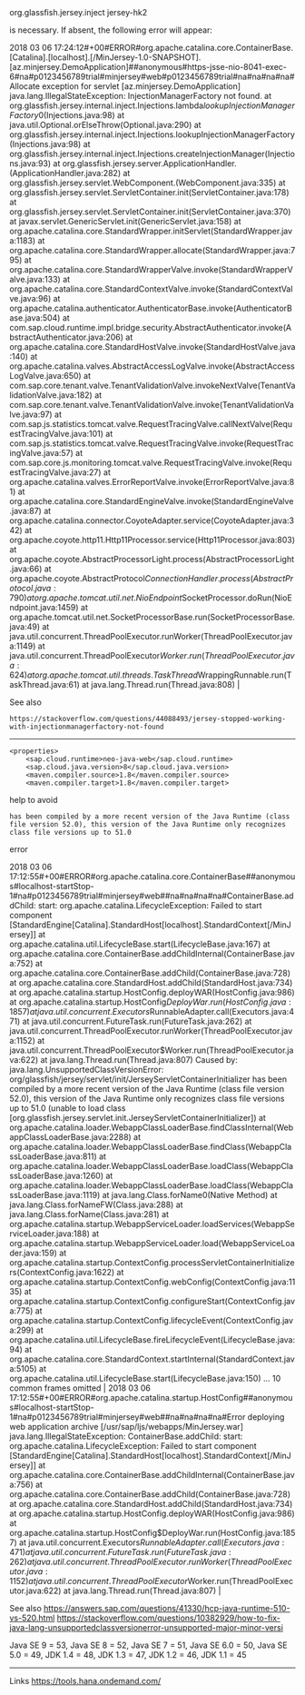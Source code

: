 <dependency>
    <groupId>org.glassfish.jersey.inject</groupId>
    <artifactId>jersey-hk2</artifactId>
</dependency>

is necessary. If absent, the following error will appear:

2018 03 06 17:24:12#+00#ERROR#org.apache.catalina.core.ContainerBase.[Catalina].[localhost].[/MinJersey-1.0-SNAPSHOT].[az.minjersey.DemoApplication]##anonymous#https-jsse-nio-8041-exec-6#na#p0123456789trial#minjersey#web#p0123456789trial#na#na#na#na#Allocate exception for servlet [az.minjersey.DemoApplication] java.lang.IllegalStateException: InjectionManagerFactory not found.
	at org.glassfish.jersey.internal.inject.Injections.lambda$lookupInjectionManagerFactory$0(Injections.java:98)
	at java.util.Optional.orElseThrow(Optional.java:290)
	at org.glassfish.jersey.internal.inject.Injections.lookupInjectionManagerFactory(Injections.java:98)
	at org.glassfish.jersey.internal.inject.Injections.createInjectionManager(Injections.java:93)
	at org.glassfish.jersey.server.ApplicationHandler.<init>(ApplicationHandler.java:282)
	at org.glassfish.jersey.servlet.WebComponent.<init>(WebComponent.java:335)
	at org.glassfish.jersey.servlet.ServletContainer.init(ServletContainer.java:178)
	at org.glassfish.jersey.servlet.ServletContainer.init(ServletContainer.java:370)
	at javax.servlet.GenericServlet.init(GenericServlet.java:158)
	at org.apache.catalina.core.StandardWrapper.initServlet(StandardWrapper.java:1183)
	at org.apache.catalina.core.StandardWrapper.allocate(StandardWrapper.java:795)
	at org.apache.catalina.core.StandardWrapperValve.invoke(StandardWrapperValve.java:133)
	at org.apache.catalina.core.StandardContextValve.invoke(StandardContextValve.java:96)
	at org.apache.catalina.authenticator.AuthenticatorBase.invoke(AuthenticatorBase.java:504)
	at com.sap.cloud.runtime.impl.bridge.security.AbstractAuthenticator.invoke(AbstractAuthenticator.java:206)
	at org.apache.catalina.core.StandardHostValve.invoke(StandardHostValve.java:140)
	at org.apache.catalina.valves.AbstractAccessLogValve.invoke(AbstractAccessLogValve.java:650)
	at com.sap.core.tenant.valve.TenantValidationValve.invokeNextValve(TenantValidationValve.java:182)
	at com.sap.core.tenant.valve.TenantValidationValve.invoke(TenantValidationValve.java:97)
	at com.sap.js.statistics.tomcat.valve.RequestTracingValve.callNextValve(RequestTracingValve.java:101)
	at com.sap.js.statistics.tomcat.valve.RequestTracingValve.invoke(RequestTracingValve.java:57)
	at com.sap.core.js.monitoring.tomcat.valve.RequestTracingValve.invoke(RequestTracingValve.java:27)
	at org.apache.catalina.valves.ErrorReportValve.invoke(ErrorReportValve.java:81)
	at org.apache.catalina.core.StandardEngineValve.invoke(StandardEngineValve.java:87)
	at org.apache.catalina.connector.CoyoteAdapter.service(CoyoteAdapter.java:342)
	at org.apache.coyote.http11.Http11Processor.service(Http11Processor.java:803)
	at org.apache.coyote.AbstractProcessorLight.process(AbstractProcessorLight.java:66)
	at org.apache.coyote.AbstractProtocol$ConnectionHandler.process(AbstractProtocol.java:790)
	at org.apache.tomcat.util.net.NioEndpoint$SocketProcessor.doRun(NioEndpoint.java:1459)
	at org.apache.tomcat.util.net.SocketProcessorBase.run(SocketProcessorBase.java:49)
	at java.util.concurrent.ThreadPoolExecutor.runWorker(ThreadPoolExecutor.java:1149)
	at java.util.concurrent.ThreadPoolExecutor$Worker.run(ThreadPoolExecutor.java:624)
	at org.apache.tomcat.util.threads.TaskThread$WrappingRunnable.run(TaskThread.java:61)
	at java.lang.Thread.run(Thread.java:808)
|

See also

	https://stackoverflow.com/questions/44088493/jersey-stopped-working-with-injectionmanagerfactory-not-found

----

    <properties>
        <sap.cloud.runtime>neo-java-web</sap.cloud.runtime>
        <sap.cloud.java.version>8</sap.cloud.java.version>
        <maven.compiler.source>1.8</maven.compiler.source>
        <maven.compiler.target>1.8</maven.compiler.target>

help to avoid 

	has been compiled by a more recent version of the Java Runtime (class file version 52.0), this version of the Java Runtime only recognizes class file versions up to 51.0

error

2018 03 06 17:12:55#+00#ERROR#org.apache.catalina.core.ContainerBase##anonymous#localhost-startStop-1#na#p0123456789trial#minjersey#web##na#na#na#na#ContainerBase.addChild: start:  org.apache.catalina.LifecycleException: Failed to start component [StandardEngine[Catalina].StandardHost[localhost].StandardContext[/MinJersey]]
	at org.apache.catalina.util.LifecycleBase.start(LifecycleBase.java:167)
	at org.apache.catalina.core.ContainerBase.addChildInternal(ContainerBase.java:752)
	at org.apache.catalina.core.ContainerBase.addChild(ContainerBase.java:728)
	at org.apache.catalina.core.StandardHost.addChild(StandardHost.java:734)
	at org.apache.catalina.startup.HostConfig.deployWAR(HostConfig.java:986)
	at org.apache.catalina.startup.HostConfig$DeployWar.run(HostConfig.java:1857)
	at java.util.concurrent.Executors$RunnableAdapter.call(Executors.java:471)
	at java.util.concurrent.FutureTask.run(FutureTask.java:262)
	at java.util.concurrent.ThreadPoolExecutor.runWorker(ThreadPoolExecutor.java:1152)
	at java.util.concurrent.ThreadPoolExecutor$Worker.run(ThreadPoolExecutor.java:622)
	at java.lang.Thread.run(Thread.java:807)
Caused by: java.lang.UnsupportedClassVersionError: org/glassfish/jersey/servlet/init/JerseyServletContainerInitializer has been compiled by a more recent version of the Java Runtime (class file version 52.0), this version of the Java Runtime only recognizes class file versions up to 51.0 (unable to load class [org.glassfish.jersey.servlet.init.JerseyServletContainerInitializer])
	at org.apache.catalina.loader.WebappClassLoaderBase.findClassInternal(WebappClassLoaderBase.java:2288)
	at org.apache.catalina.loader.WebappClassLoaderBase.findClass(WebappClassLoaderBase.java:811)
	at org.apache.catalina.loader.WebappClassLoaderBase.loadClass(WebappClassLoaderBase.java:1260)
	at org.apache.catalina.loader.WebappClassLoaderBase.loadClass(WebappClassLoaderBase.java:1119)
	at java.lang.Class.forName0(Native Method)
	at java.lang.Class.forNameFW(Class.java:288)
	at java.lang.Class.forName(Class.java:281)
	at org.apache.catalina.startup.WebappServiceLoader.loadServices(WebappServiceLoader.java:188)
	at org.apache.catalina.startup.WebappServiceLoader.load(WebappServiceLoader.java:159)
	at org.apache.catalina.startup.ContextConfig.processServletContainerInitializers(ContextConfig.java:1622)
	at org.apache.catalina.startup.ContextConfig.webConfig(ContextConfig.java:1135)
	at org.apache.catalina.startup.ContextConfig.configureStart(ContextConfig.java:775)
	at org.apache.catalina.startup.ContextConfig.lifecycleEvent(ContextConfig.java:299)
	at org.apache.catalina.util.LifecycleBase.fireLifecycleEvent(LifecycleBase.java:94)
	at org.apache.catalina.core.StandardContext.startInternal(StandardContext.java:5105)
	at org.apache.catalina.util.LifecycleBase.start(LifecycleBase.java:150)
	... 10 common frames omitted
|
2018 03 06 17:12:55#+00#ERROR#org.apache.catalina.startup.HostConfig##anonymous#localhost-startStop-1#na#p0123456789trial#minjersey#web##na#na#na#na#Error deploying web application archive [/usr/sap/ljs/webapps/MinJersey.war] java.lang.IllegalStateException: ContainerBase.addChild: start: org.apache.catalina.LifecycleException: Failed to start component [StandardEngine[Catalina].StandardHost[localhost].StandardContext[/MinJersey]]
	at org.apache.catalina.core.ContainerBase.addChildInternal(ContainerBase.java:756)
	at org.apache.catalina.core.ContainerBase.addChild(ContainerBase.java:728)
	at org.apache.catalina.core.StandardHost.addChild(StandardHost.java:734)
	at org.apache.catalina.startup.HostConfig.deployWAR(HostConfig.java:986)
	at org.apache.catalina.startup.HostConfig$DeployWar.run(HostConfig.java:1857)
	at java.util.concurrent.Executors$RunnableAdapter.call(Executors.java:471)
	at java.util.concurrent.FutureTask.run(FutureTask.java:262)
	at java.util.concurrent.ThreadPoolExecutor.runWorker(ThreadPoolExecutor.java:1152)
	at java.util.concurrent.ThreadPoolExecutor$Worker.run(ThreadPoolExecutor.java:622)
	at java.lang.Thread.run(Thread.java:807)
|

See also
	https://answers.sap.com/questions/41330/hcp-java-runtime-510-vs-520.html
	https://stackoverflow.com/questions/10382929/how-to-fix-java-lang-unsupportedclassversionerror-unsupported-major-minor-versi

Java SE 9 = 53,
Java SE 8 = 52,
Java SE 7 = 51,
Java SE 6.0 = 50,
Java SE 5.0 = 49,
JDK 1.4 = 48,
JDK 1.3 = 47,
JDK 1.2 = 46,
JDK 1.1 = 45

----

Links
	https://tools.hana.ondemand.com/